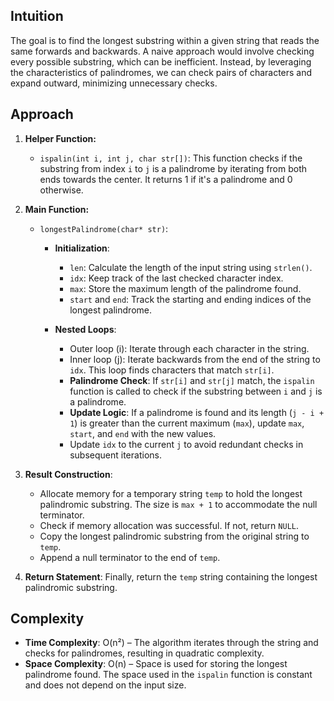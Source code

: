## Intuition
The goal is to find the longest substring within a given string that reads the same forwards and backwards. A naive approach would involve checking every possible substring, which can be inefficient. Instead, by leveraging the characteristics of palindromes, we can check pairs of characters and expand outward, minimizing unnecessary checks.

## Approach

1. **Helper Function:**
   - `ispalin(int i, int j, char str[])`: This function checks if the substring from index `i` to `j` is a palindrome by iterating from both ends towards the center. It returns 1 if it's a palindrome and 0 otherwise.

2. **Main Function:**
   - `longestPalindrome(char* str)`: 
     - **Initialization**: 
       - `len`: Calculate the length of the input string using `strlen()`.
       - `idx`: Keep track of the last checked character index.
       - `max`: Store the maximum length of the palindrome found.
       - `start` and `end`: Track the starting and ending indices of the longest palindrome.

     - **Nested Loops**:
       - Outer loop (i): Iterate through each character in the string.
       - Inner loop (j): Iterate backwards from the end of the string to `idx`. This loop finds characters that match `str[i]`.
       - **Palindrome Check**: If `str[i]` and `str[j]` match, the `ispalin` function is called to check if the substring between `i` and `j` is a palindrome.
       - **Update Logic**: If a palindrome is found and its length (`j - i + 1`) is greater than the current maximum (`max`), update `max`, `start`, and `end` with the new values.
       - Update `idx` to the current `j` to avoid redundant checks in subsequent iterations.

3. **Result Construction**:
   - Allocate memory for a temporary string `temp` to hold the longest palindromic substring. The size is `max + 1` to accommodate the null terminator.
   - Check if memory allocation was successful. If not, return `NULL`.
   - Copy the longest palindromic substring from the original string to `temp`.
   - Append a null terminator to the end of `temp`.

4. **Return Statement**: Finally, return the `temp` string containing the longest palindromic substring.

## Complexity
- **Time Complexity**: O(n²) – The algorithm iterates through the string and checks for palindromes, resulting in quadratic complexity.
- **Space Complexity**: O(n) – Space is used for storing the longest palindrome found. The space used in the `ispalin` function is constant and does not depend on the input size.
